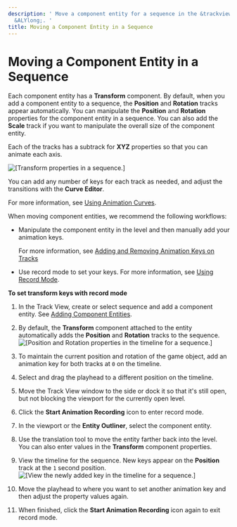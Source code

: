 ```yaml
---
description: ' Move a component entity for a sequence in the &trackview-editor; in
  &ALYlong;. '
title: Moving a Component Entity in a Sequence
---
```

# Moving a Component Entity in a Sequence<a name="cinematics-moving-a-component-entity"></a>

Each component entity has a **Transform** component\. By default, when you add a component entity to a sequence, the **Position** and **Rotation** tracks appear automatically\. You can manipulate the **Position** and **Rotation** properties for the component entity in a sequence\. You can also add the **Scale** track if you want to manipulate the overall size of the component entity\.

 Each of the tracks has a subtrack for **XYZ** properties so that you can animate each axis\.

![\[Transform properties in a sequence.\]](/images/userguide/cinematics/cinematics-track-view-editor-moving-component-entity-1.png)

You can add any number of keys for each track as needed, and adjust the transitions with the ****Curve Editor****\. 

For more information, see [Using Animation Curves](/docs/userguide/cinematics/track-view/editor-animation-curves.md)\.

When moving component entities, we recommend the following workflows:
+ Manipulate the component entity in the level and then manually add your animation keys\. 

  For more information, see [Adding and Removing Animation Keys on Tracks](/docs/userguide/adding-removing-animation-keys-on-tracks.md)
+ Use record mode to set your keys\. For more information, see [Using Record Mode](/docs/userguide/cinematics/using-record-mode.md)\.

**To set transform keys with record mode**

1. In the Track View, create or select sequence and add a component entity\. See [Adding Component Entities](/docs/userguide/cinematics/adding-component-entities.md)\.

1. By default, the **Transform** component attached to the entity automatically adds the **Position** and **Rotation** tracks to the sequence\.  
![\[Position and Rotation properties in the timeline for a sequence.\]](/images/userguide/cinematics/cinematics-track-view-editor-using-record-mode-1.png)

1. To maintain the current position and rotation of the game object, add an animation key for both tracks at `0` on the timeline\.

1. Select and drag the playhead to a different position on the timeline\.

1. Move the Track View window to the side or dock it so that it's still open, but not blocking the viewport for the currently open level\.

1. Click the **Start Animation Recording** icon to enter record mode\.

1. In the viewport or the **Entity Outliner**, select the component entity\.

1. Use the translation tool to move the entity farther back into the level\. You can also enter values in the **Transform** component properties\.

1. View the timeline for the sequence\. New keys appear on the **Position** track at the `1` second position\.  
![\[View the newly added key in the timeline for a sequence.\]](/images/userguide/cinematics/cinematics-track-view-editor-using-record-mode-3.png)

1. Move the playhead to where you want to set another animation key and then adjust the property values again\.

1. When finished, click the **Start Animation Recording** icon again to exit record mode\.